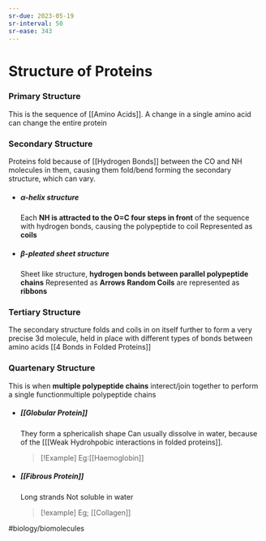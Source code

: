 ```yaml
---
sr-due: 2023-05-19
sr-interval: 50
sr-ease: 343
---
```

# Structure of Proteins
### Primary Structure
This is the sequence of [[Amino Acids]]. A change in a single amino acid can change the entire protein
### Secondary Structure
Proteins fold because of [[Hydrogen Bonds]] between the CO and NH molecules in them, causing them fold/bend forming the secondary structure, which can vary.
- ##### α-helix structure
  Each **NH is attracted to the O=C four steps in front** of the sequence with hydrogen bonds, causing the polypeptide to coil
  Represented as **coils**
- ##### β-pleated sheet structure
  Sheet like structure, **hydrogen bonds between parallel polypeptide chains**
  Represented as **Arrows**
**Random Coils** are represented as **ribbons**
### Tertiary Structure
The secondary structure folds and coils in on itself further to form a very precise 3d molecule, held in place with different types of bonds between amino acids [[4 Bonds in Folded Proteins]]
### Quartenary Structure
This is when **multiple polypeptide chains** interect/join together to perform a single functionmultiple polypeptide chains

- ##### [[Globular Protein]]
  They form a sphericalish shape
  Can usually dissolve in water, because of the [[[Weak Hydrohpobic interactions in folded proteins]].
  > [!Example] Eg:[[Haemoglobin]]

- ##### [[Fibrous Protein]]
  Long strands
  Not soluble in water
  > [!example] Eg; [[Collagen]]

#biology/biomolecules 
